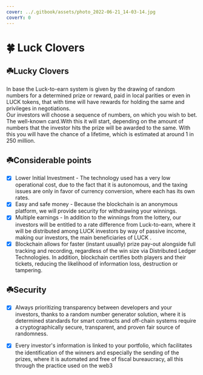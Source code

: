 ```yaml
---
cover: ../.gitbook/assets/photo_2022-06-21_14-03-14.jpg
coverY: 0
---
```


# 🍀 Luck Clovers

## ☘️**L**ucky Clovers

In base the Luck-to-earn system is given by the drawing of random numbers for a determined prize or reward, paid in local parities or even in LUCK tokens, that with time will have rewards for holding the same and privileges in negotiations.\
Our investors will choose a sequence of numbers, on which you wish to bet. The well-known card.With this it will start, depending on the amount of numbers that the investor hits the prize will be awarded to the same. With this you will have the chance of a lifetime, which is estimated at around 1 in 250 million.

## ☘️Considerable points

* [x] Lower Initial Investment - The technology used has a very low operational cost, due to the fact that it is autonomous, and the taxing issues are only in favor of currency conversion, where each has its own rates.
* [x] Easy and safe money - Because the blockchain is an anonymous platform, we will provide security for withdrawing your winnings.&#x20;
* [x] Multiple earnings - In addition to the winnings from the lottery, our investors will be entitled to a rate difference from Luck-to-earn, where it will be distributed among LUCK investors by way of passive income, making our investors, the main beneficiaries of LUCK .
* [x] Blockchain allows for faster (instant usually) prize pay-out alongside full tracking and recording, regardless of the win size via Distributed Ledger Technologies. In addition, blockchain certifies both players and their tickets, reducing the likelihood of information loss, destruction or tampering.

## ☘️Security

* [x] Always prioritizing transparency between developers and your investors, thanks to a random number generator solution, where it is determined standards for smart contracts and off-chain systems require a cryptographically secure, transparent, and proven fair source of randomness.
* [x] Every investor's information is linked to your portfolio, which facilitates the identification of the winners and especially the sending of the prizes, where it is automated and free of fiscal bureaucracy, all this through the practice used on the web3

